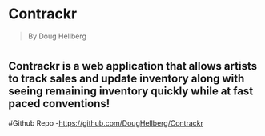 # Contrackr
>By Doug Hellberg
#
## Contrackr is a web application that allows artists to track sales and update inventory along with seeing remaining inventory quickly while at fast paced conventions!

#Github Repo
 -https://github.com/DougHellberg/Contrackr
